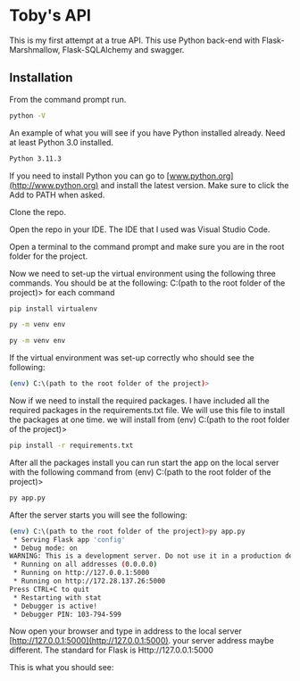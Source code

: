 # Toby's API

This is my first attempt at a true API. This use Python back-end with Flask-Marshmallow, Flask-SQLAlchemy and swagger.

## Installation

From the command prompt run.
```bash
python -V
```
An example of what you will see if you have Python installed already. Need at least Python 3.0 installed.
```bash
Python 3.11.3
```
If you need to install Python you can go to [www.python.org](http://www.python.org) and install the latest version. Make sure to click the Add to PATH when asked.

Clone the repo.

Open the repo in your IDE. The IDE that I used was Visual Studio Code.

Open a terminal to the command prompt and make sure you are in the root folder for the project.

Now we need to set-up the virtual environment using the following three commands.
You should be at the following: C:\(path to the root folder of the project)> for each command
```bash
pip install virtualenv
```
```bash
py -m venv env
```
```bash
py -m venv env
```

If the virtual environment was set-up correctly who should see the following:
```bash
(env) C:\(path to the root folder of the project)>
``` 
Now if we need to install the required packages. I have included all the required packages in the requirements.txt file. We will use this file to install the packages at one time. we will install from (env) C:\(path to the root folder of the project)>
```bash
pip install -r requirements.txt
``` 
After all the packages install you can run start the app on the local server with the following command from (env) C:\(path to the root folder of the project)>
```bash
py app.py
``` 
After the server starts you will see the following:
```bash
(env) C:\(path to the root folder of the project)>py app.py
 * Serving Flask app 'config'
 * Debug mode: on
WARNING: This is a development server. Do not use it in a production deployment. Use a production WSGI server instead.
 * Running on all addresses (0.0.0.0)
 * Running on http://127.0.0.1:5000
 * Running on http://172.28.137.26:5000
Press CTRL+C to quit
 * Restarting with stat
 * Debugger is active!
 * Debugger PIN: 103-794-599
```
Now open your browser and type in address to the local server [http://127.0.0.1:5000](http://127.0.0.1:5000). your server address maybe different. The standard for Flask is Http://127.0.0.1:5000

This is what you should see:
